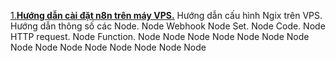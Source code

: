 [1.**Hướng dẫn cài đặt n8n trên máy VPS.**](huong_dan_cai_dat_n8n)
Hướng dẫn cấu hình Ngix trên VPS.
Hướng dẫn thông số các Node.
Node Webhook
Node Set.
Node Code.
Node HTTP request.
Node Function.
Node
Node
Node
Node
Node
Node
Node
Node
Node
Node
Node
Node
Node
Node
Node
